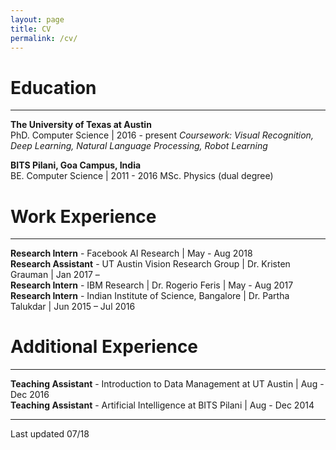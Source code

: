 ```yaml
---
layout: page
title: CV
permalink: /cv/
---
```


# Education  
---
**The University of Texas at Austin**  
PhD. Computer Science | 2016 - present
*Coursework: Visual Recognition, Deep Learning, Natural Language Processing, Robot Learning*


**BITS Pilani, Goa Campus, India**  
BE. Computer Science | 2011 - 2016
MSc. Physics (dual degree)


# Work Experience
---
**Research Intern** - Facebook AI Research | May - Aug 2018  
**Research Assistant** - UT Austin Vision Research Group | Dr. Kristen Grauman | Jan 2017 –  
**Research Intern** - IBM Research | Dr. Rogerio Feris | May - Aug 2017  
**Research Intern** - Indian Institute of Science, Bangalore | Dr. Partha Talukdar | Jun 2015 – Jul 2016


# Additional Experience
---
 **Teaching Assistant** ​- Introduction to Data Management at UT Austin | Aug - Dec 2016  
 **Teaching Assistant**​ - Artificial Intelligence at BITS Pilani | Aug - Dec 2014  

---

Last updated 07/18 


